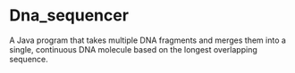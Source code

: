 # Dna_sequencer
A Java program that takes multiple DNA fragments and merges them into a single, continuous DNA molecule based on the longest overlapping sequence.
